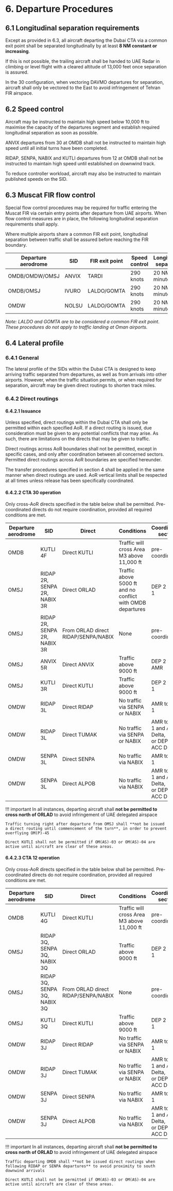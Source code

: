# 6. Departure Procedures
## 6.1 Longitudinal separation requirements
Except as provided in 6.3, all aircraft departing the Dubai CTA via a common exit point shall be separated longitudinally by at least **8 NM constant or increasing**.

If this is not possible, the trailing aircraft shall be handed to UAE Radar in climbing or level flight with a cleared altitude of 13,000 feet once separation is assured.

In the 30 configuration, when vectoring DAVMO departures for separation, aircraft shall only be vectored to the East to avoid infringement of Tehran FIR airspace.

## 6.2 Speed control
Aircraft may be instructed to maintain high speed below 10,000 ft to maximise the capacity of the departures segment and establish required longitudinal separation as soon as possible.

ANVIX departures from 30 at OMDB shall not be instructed to maintain high speed until all initial turns have been completed.

RIDAP, SENPA, NABIX and KUTLI departures from 12 at OMDB shall not be instructed to maintain high speed until established on downwind track.

To reduce controller workload, aircraft may also be instructed to maintain published speeds on the SID.

## 6.3 Muscat FIR flow control
Special flow control procedures may be required for traffic entering the Muscat FIR via certain entry points after departure from UAE airports. When flow control measures are in place, the following longitudinal separation requirements shall apply.

Where multiple airports share a common FIR exit point, longitudinal separation between traffic shall be assured before reaching the FIR boundary. 

| Departure aerodrome |    SID     | FIR exit point | Speed control | Longitudinal separation |
|---------------------|------------|----------------|---------------|-------------------------|
| OMDB/OMDW/OMSJ      | ANVIX      | TARDI          | 290 knots     | 20 NM (3 minutes)       |
| OMDB/OMSJ           | IVURO      | LALDO/GOMTA    | 290 knots     | 20 NM (3 minutes)       |
| OMDW                | NOLSU      | LALDO/GOMTA    | 290 knots     | 20 NM (3 minutes)       |

*Note: LALDO and GOMTA are to be considered a common FIR exit point. These procedures do not apply to traffic landing at Oman airports.*

## 6.4 Lateral profile
### 6.4.1 General
The lateral profile of the SIDs within the Dubai CTA is designed to keep arriving traffic separated from departures, as well as from arrivals into other airports. However, when the traffic situation permits, or when required for separation, aircraft may be given direct routings to shorten track miles.

### 6.4.2 Direct routings
#### 6.4.2.1 Issuance
Unless specified, direct routings within the Dubai CTA shall only be permitted within each specified AoR. If a direct routing is issued, due consideration must be given to any potential conflicts that may arise. As such, there are limitations on the directs that may be given to traffic.

Direct routings across AoR boundaries shall not be permitted, except in specific cases, and only after coordination between all concerned sectors. Permitted direct routings across AoR boundaries are specified hereunder.

The transfer procedures specified in section 4 shall be applied in the same manner when direct routings are used. AoR vertical limits shall be respected at all times unless release has been specifically coordinated.

#### 6.4.2.2 CTA 30 operation
Only cross-AoR directs specified in the table below shall be permitted. Pre-coordinated directs do not require coordination, provided all required conditions are met.

| Departure aerodrome |    SID      | Direct | Conditions | Coordination sectors |
|---------------------|-------------|--------|------------|----------------------|
| OMDB      | KUTLI 4F | Direct KUTLI | Traffic will cross Area M3 above 11,000 ft | pre-coordinated |
| OMSJ      | RIDAP 2R, SENPA 2R, NABIX 3R | Direct ORLAD | Traffic above 5000 ft and no conflict with OMDB departures | DEP 2 to DEP 1 |
| OMSJ      | RIDAP 2R, SENPA 2R, NABIX 3R | From ORLAD direct RIDAP/SENPA/NABIX | None | pre-coordinated |
| OMSJ      | ANVIX 5R | Direct ANVIX | Traffic above 9000 ft  | DEP 2 to AMR |
| OMSJ      | KUTLI 3R | Direct KUTLI | Traffic above 9000 ft  | DEP 2 to DEP 1 |
| OMDW      | RIDAP 3L | Direct RIDAP | No traffic via SENPA or NABIX | AMR to DEP 1 |
| OMDW      | RIDAP 3L | Direct TUMAK | No traffic via SENPA or NABIX | AMR to DEP 1 and ACC Delta,<br> or DEP 1 to ACC Delta |
| OMDW      | SENPA 3L | Direct SENPA | No traffic via NABIX | AMR to DEP 1 |
| OMDW      | SENPA 3L | Direct ALPOB | No traffic via NABIX | AMR to DEP 1 and ACC Delta,<br> or DEP 1 to ACC Delta |

!!! important
    In all instances, departing aircraft shall **not be permitted to cross north of ORLAD** to avoid infringement of UAE delegated airspace

    Traffic turning right after departure from OMSJ shall **not be issued a direct routing until commencement of the turn**, in order to prevent overflying OM(P)-45

    Direct KUTLI shall not be permitted if OM(AS)-03 or OM(AS)-04 are active until aircraft are clear of these areas.

#### 6.4.2.3 CTA 12 operation
Only cross-AoR directs specified in the table below shall be permitted. Pre-coordinated directs do not require coordination, provided all required conditions are met.

| Departure aerodrome |    SID      | Direct | Conditions | Coordination sectors |
|---------------------|-------------|--------|------------|----------------------|
| OMDB      | KUTLI 4G | Direct KUTLI | Traffic will cross Area M3 above 11,000 ft | pre-coordinated |
| OMSJ      | RIDAP 3Q, SENPA 3Q, NABIX 3Q | Direct ORLAD | Traffic above 9000 ft | DEP 2 to DEP 1 |
| OMSJ      | RIDAP 3Q, SENPA 3Q, NABIX 3Q | From ORLAD direct RIDAP/SENPA/NABIX | None | pre-coordinated |
| OMSJ      | KUTLI 3Q | Direct KUTLI | Traffic above 9000 ft | DEP 2 to DEP 1 | 
| OMDW      | RIDAP 3J | Direct RIDAP | No traffic via SENPA or NABIX | AMR to DEP 1 |
| OMDW      | RIDAP 3J | Direct TUMAK | No traffic via SENPA or NABIX | AMR to DEP 1 and ACC Delta,<br> or DEP 1 to ACC Delta |
| OMDW      | SENPA 3J | Direct SENPA | No traffic via NABIX | AMR to DEP 1 |
| OMDW      | SENPA 3J | Direct ALPOB | No traffic via NABIX | AMR to DEP 1 and ACC Delta,<br> or DEP 1 to ACC Delta |

!!! important
    In all instances, departing aircraft shall **not be permitted to cross north of ORLAD** to avoid infringement of UAE delegated airspace
    
    Traffic departing OMDB shall **not be issued direct routings when following RIDAP or SENPA departures** to avoid proximity to south downwind arrivals

    Direct KUTLI shall not be permitted if OM(AS)-03 or OM(AS)-04 are active until aircraft are clear of these areas.